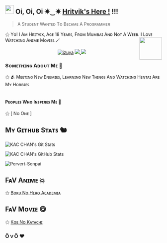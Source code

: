 ## <img src="https://user-images.githubusercontent.com/1303154/88677602-1635ba80-d120-11ea-84d8-d263ba5fc3c0.gif" width="28px"> Oi, Oi, Oi ✷⁠‿⁠✷ [Hritvik's Here !](https://github.com/KAC-CHAN) !!!
> A Sᴛᴜᴅᴇɴᴛ Wᴀɴᴛᴇᴅ Tᴏ Bᴇᴄᴀᴍᴇ A Pʀᴏɢʀᴀᴍᴍᴇʀ 

⚝ Yᴏ! I Aᴍ Hʀɪᴛᴠɪᴋ, Aɢᴇ 18 Yᴇᴀʀꜱ, Fʀᴏᴍ Mᴜᴍʙᴀɪ Aɴᴅ Nᴏᴛ A Wᴇᴇʙ. I Lᴏᴠᴇ Wᴀᴛᴄʜɪɴɢ Aɴɪᴍᴇ Mᴏᴠɪᴇꜱ.🪄
<img src="https://64.media.tumblr.com/34784257378ce2c51675599159735772/tumblr_nd3b8i2gL01sedjuto1_400.gifv" align="right" width="72"/>

</p>
<p align="center">
  <a href="https://t.me/izuya"><img src="https://telegra.ph/file/681ce0be1c844af41dd1e.jpg" alt="izuya"></a>
  
  <a href="https://github.com/KAC-CHAN">
    <img src="https://img.shields.io/github/followers/h0daka?label=GitHub&logo=github&style=for-the-badge&color=blue"/>
  </a>
  <a href="https://telegram.me/izuya">
    <img src="https://img.shields.io/badge/telegram-1b77FF.svg?style=for-the-badge&logo=telegram"/>
  </a>  
 </a>
  

### Sᴏᴍᴇᴛʜɪɴɢ Aʙᴏᴜᴛ Mᴇ 🐇

⚝ 🫂 Mᴇᴇᴛɪɴɢ Nᴇᴡ Eɴᴇᴍɪᴇꜱ, Lᴇᴀʀɴɪɴɢ Nᴇᴡ Tʜɪɴɢꜱ Aɴᴅ Wᴀᴛᴄʜɪɴɢ Hᴇɴᴛᴀɪ Aʀᴇ Mʏ Hᴏʙʙɪᴇꜱ </br>
</br>

#### Pᴇᴏᴘʟᴇꜱ Wʜᴏ Iɴꜱᴘɪʀᴇꜱ Mᴇ 🥰
⚝ [ Nᴏ Oɴᴇ ]

## Mʏ Gɪᴛʜᴜʙ Sᴛᴀᴛꜱ 🐿️
![KAC CHAN's Git Stats](https://github-readme-stats.vercel.app/api?username=kac-chan&include_all_commits=true&count_private=true&theme=highcontrast)

![KAC CHAN's GitHub Stats](https://github-readme-streak-stats.herokuapp.com?user=KAC-CHAN&theme=tokyonight)
<p align="left"> <img src="https://komarev.com/ghpvc/?username=KAC-CHAN&label=Profile%20Views&color=orange&style=flat-square" alt="Pervert-Senpai" /> </p>


## FᴀV Aɴɪᴍᴇ 💥

⚝ [Bᴏᴋᴜ Nᴏ Hᴇʀᴏ Aᴄᴀᴅᴇᴍɪᴀ](https://anilist.co/anime/21459/Boku-no-Hero-Academia/) </br>

## FᴀV Mᴏᴠɪᴇ 😋

⚝ [Kᴏᴇ Nᴏ Kᴀᴛᴀᴄʜɪ](https://anilist.co/anime/21459/Koe-no-Katachi/) </br>

### Ӧ⁠ｖ⁠Ӧ ❤️
